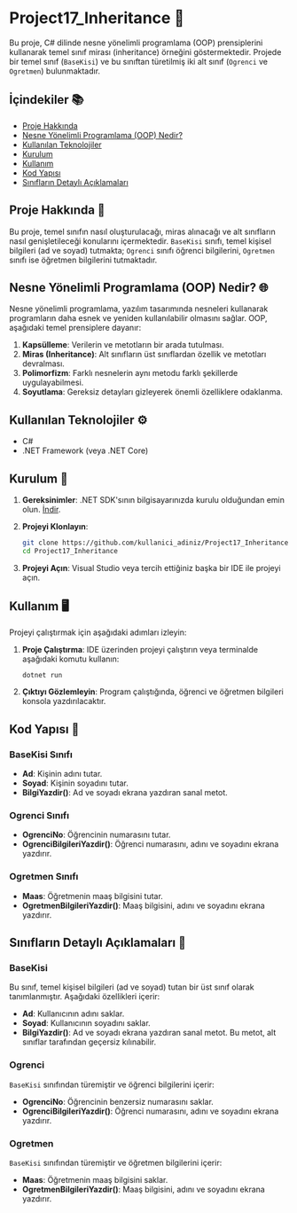 # Project17_Inheritance 🚀

Bu proje, C# dilinde nesne yönelimli programlama (OOP) prensiplerini kullanarak temel sınıf mirası (inheritance) örneğini göstermektedir. Projede bir temel sınıf (`BaseKisi`) ve bu sınıftan türetilmiş iki alt sınıf (`Ogrenci` ve `Ogretmen`) bulunmaktadır.

## İçindekiler 📚

- [Proje Hakkında](#proje-hakkında)
- [Nesne Yönelimli Programlama (OOP) Nedir?](#nesne-yönelimli-programlama-oop-nedir)
- [Kullanılan Teknolojiler](#kullanılan-teknolojiler)
- [Kurulum](#kurulum)
- [Kullanım](#kullanım)
- [Kod Yapısı](#kod-yapısı)
- [Sınıfların Detaylı Açıklamaları](#sınıfların-detaylı-açıklamaları)

## Proje Hakkında 📝

Bu proje, temel sınıfın nasıl oluşturulacağı, miras alınacağı ve alt sınıfların nasıl genişletileceği konularını içermektedir. `BaseKisi` sınıfı, temel kişisel bilgileri (ad ve soyad) tutmakta; `Ogrenci` sınıfı öğrenci bilgilerini, `Ogretmen` sınıfı ise öğretmen bilgilerini tutmaktadır.

## Nesne Yönelimli Programlama (OOP) Nedir? 🌐

Nesne yönelimli programlama, yazılım tasarımında nesneleri kullanarak programların daha esnek ve yeniden kullanılabilir olmasını sağlar. OOP, aşağıdaki temel prensiplere dayanır:

1. **Kapsülleme**: Verilerin ve metotların bir arada tutulması.
2. **Miras (Inheritance)**: Alt sınıfların üst sınıflardan özellik ve metotları devralması.
3. **Polimorfizm**: Farklı nesnelerin aynı metodu farklı şekillerde uygulayabilmesi.
4. **Soyutlama**: Gereksiz detayları gizleyerek önemli özelliklere odaklanma.

## Kullanılan Teknolojiler ⚙️

- C#
- .NET Framework (veya .NET Core)

## Kurulum 🔧

1. **Gereksinimler**: .NET SDK'sının bilgisayarınızda kurulu olduğundan emin olun. [İndir](https://dotnet.microsoft.com/download).
   
2. **Projeyi Klonlayın**:
   ```bash
   git clone https://github.com/kullanici_adiniz/Project17_Inheritance.git
   cd Project17_Inheritance
   ```

3. **Projeyi Açın**: Visual Studio veya tercih ettiğiniz başka bir IDE ile projeyi açın.

## Kullanım 🖥️

Projeyi çalıştırmak için aşağıdaki adımları izleyin:

1. **Proje Çalıştırma**: IDE üzerinden projeyi çalıştırın veya terminalde aşağıdaki komutu kullanın:
   ```bash
   dotnet run
   ```

2. **Çıktıyı Gözlemleyin**: Program çalıştığında, öğrenci ve öğretmen bilgileri konsola yazdırılacaktır.

## Kod Yapısı 📁

### BaseKisi Sınıfı

- **Ad**: Kişinin adını tutar.
- **Soyad**: Kişinin soyadını tutar.
- **BilgiYazdir()**: Ad ve soyadı ekrana yazdıran sanal metot.

### Ogrenci Sınıfı

- **OgrenciNo**: Öğrencinin numarasını tutar.
- **OgrenciBilgileriYazdir()**: Öğrenci numarasını, adını ve soyadını ekrana yazdırır.

### Ogretmen Sınıfı

- **Maas**: Öğretmenin maaş bilgisini tutar.
- **OgretmenBilgileriYazdir()**: Maaş bilgisini, adını ve soyadını ekrana yazdırır.

## Sınıfların Detaylı Açıklamaları 📖

### BaseKisi

Bu sınıf, temel kişisel bilgileri (ad ve soyad) tutan bir üst sınıf olarak tanımlanmıştır. Aşağıdaki özellikleri içerir:

- **Ad**: Kullanıcının adını saklar.
- **Soyad**: Kullanıcının soyadını saklar.
- **BilgiYazdir()**: Ad ve soyadı ekrana yazdıran sanal metot. Bu metot, alt sınıflar tarafından geçersiz kılınabilir.

### Ogrenci

`BaseKisi` sınıfından türemiştir ve öğrenci bilgilerini içerir:

- **OgrenciNo**: Öğrencinin benzersiz numarasını saklar.
- **OgrenciBilgileriYazdir()**: Öğrenci numarasını, adını ve soyadını ekrana yazdırır.

### Ogretmen

`BaseKisi` sınıfından türemiştir ve öğretmen bilgilerini içerir:

- **Maas**: Öğretmenin maaş bilgisini saklar.
- **OgretmenBilgileriYazdir()**: Maaş bilgisini, adını ve soyadını ekrana yazdırır.
